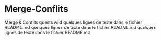 # Merge-Conflits
Merge &amp; Conflits quests wild
quelques lignes de texte dans le fichier README.md
quelques lignes de texte dans le fichier README.md
quelques lignes de texte dans le fichier README.md
